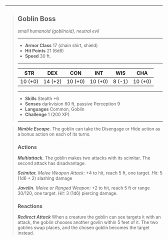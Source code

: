 ___
> ## Goblin Boss
>*small humanoid (goblinoid), neutral evil*
> ___
> - **Armor Class** 17 (chain shirt, shield)
> - **Hit Points** 21 (6d6)
> - **Speed** 30 ft.
>___
>|STR|DEX|CON|INT|WIS|CHA|
>|:---:|:---:|:---:|:---:|:---:|:---:|
>|10 (+0)|14 (+2)|10 (+0)|10 (+0)|8 (-1)|10 (+0)|
>___
> - **Skills** Stealth +6
> - **Senses** darkvision 60 ft, passive Perception 9
> - **Languages** Common, Goblin
> - **Challenge** 1 (200 XP)
> ___

> ***Nimble Escape.*** The goblin can take the Disengage or Hide action as a bonus action on each of its turns.
> ### Actions
> ***Multiattack.*** The goblin makes two attacks with its scimitar.  The second attack has disadvantage.
>
> ***Scimitar.*** *Melee Weapon Attack:* +4 to hit, reach 5 ft, one target.  *Hit:* 5 (1d6 + 2) slashing damage
>
> ***Javelin.*** *Melee or Ranged Weapon:* +2 to hit, reach 5 ft or range 30/120, one target.  *Hit:* 3 (1d6) piercing damage.
>
> ### Reactions
> ***Redirect Attack*** When a creature the goblin can see targets it with an attack, the goblin chooses another govlin within 5 feet of it.  The two goblins swap places, and the chosen goblin becomes the target instead.
